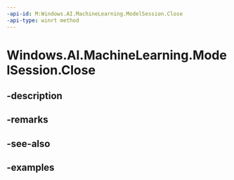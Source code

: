 ```yaml
---
-api-id: M:Windows.AI.MachineLearning.ModelSession.Close
-api-type: winrt method
---
```


<!-- Method syntax.
public void ModelSession.Close()
-->

# Windows.AI.MachineLearning.ModelSession.Close

## -description

## -remarks

## -see-also

## -examples

